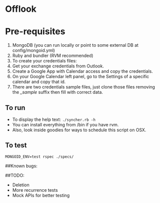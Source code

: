 # Offlook
# Pre-requisites
1. MongoDB (you can run locally or point to some external DB at config/mongoid.yml)
2. Ruby and bundler (RVM recommended)
3. To create your credentials files:
  1. Get your exchange credentials from Outlook.
  2. Create a Google App with Calendar access and copy the credentials.
  3. On your Google Calendar left panel, go to the Settings of a specific calendar and copy that id.
  4. There are two credentials sample files, just clone those files removing the *_sample* suffix then fill with correct data.

## To run
* To display the help text:
```./syncher.rb -h```
* You can install everything from /bin if you have rvm.
* Also, look inside goodies for ways to schedule this script on OSX.

## To test
```MONGOID_ENV=test rspec ./specs/```

##Known bugs:

##TODO:
* Deletion
* More recurrence tests
* Mock APIs for better testing
